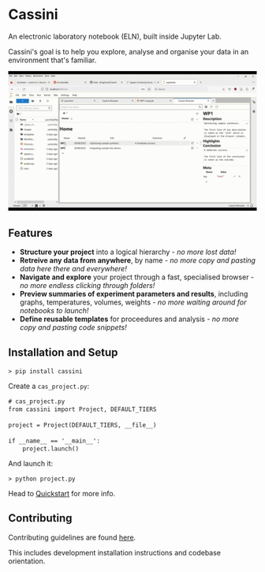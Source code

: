 # Cassini

An electronic laboratory notebook (ELN), built inside Jupyter Lab.

Cassini's goal is to help you explore, analyse and organise your data in an environment that's familiar.

![Screenshot](demo.gif)

## Features

* **Structure your project** into a logical hierarchy _- no more lost data!_
* **Retreive any data from anywhere**, by name _- no more copy and pasting data here there and everywhere!_
* **Navigate and explore** your project through a fast, specialised browser _- no more endless clicking through folders!_
* **Preview summaries of experiment parameters and results**, including graphs, temperatures, volumes, weights _- no more waiting around for notebooks to launch!_
* **Define reusable templates** for proceedures and analysis _- no more copy and pasting code snippets!_

## Installation and Setup

    > pip install cassini

Create a `cas_project.py`:

    # cas_project.py
    from cassini import Project, DEFAULT_TIERS    

    project = Project(DEFAULT_TIERS, __file__)

    if __name__ == '__main__':
        project.launch()

And launch it:

    > python project.py

Head to [Quickstart](https://0hughman0.github.io/Cassini/0.3.x/) for more info.

## Contributing

Contributing guidelines are found [here](https://0hughman0.github.io/Cassini/0.3.x/contributing/).

This includes development installation instructions and codebase orientation.
